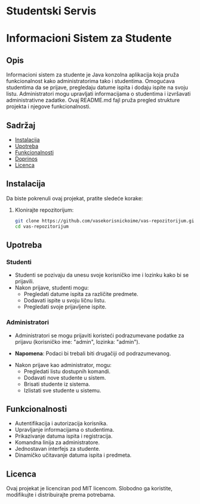 # Studentski Servis

# Informacioni Sistem za Studente

## Opis
Informacioni sistem za studente je Java konzolna aplikacija koja pruža funkcionalnost kako administratorima tako i studentima. Omogućava studentima da se prijave, pregledaju datume ispita i dodaju ispite na svoju listu. Administratori mogu upravljati informacijama o studentima i izvršavati administrativne zadatke. Ovaj README.md fajl pruža pregled strukture projekta i njegove funkcionalnosti.

## Sadržaj
- [Instalacija](#instalacija)
- [Upotreba](#upotreba)
- [Funkcionalnosti](#funkcionalnosti)
- [Doprinos](#doprinos)
- [Licenca](#licenca)

## Instalacija
Da biste pokrenuli ovaj projekat, pratite sledeće korake:

1. Klonirajte repozitorijum:
   ```bash
   git clone https://github.com/vasekorisnickoime/vas-repozitorijum.git
   cd vas-repozitorijum

## Upotreba
### Studenti
- Studenti se pozivaju da unesu svoje korisničko ime i lozinku kako bi se prijavili.
- Nakon prijave, studenti mogu:
  - Pregledati datume ispita za različite predmete.
  - Dodavati ispite u svoju ličnu listu.
  - Pregledati svoje prijavljene ispite.
  
### Administratori
- Administratori se mogu prijaviti koristeći podrazumevane podatke za prijavu (korisničko ime: "admin", lozinka: "admin").
* **Napomena**: Podaci bi trebali biti drugačiji od podrazumevanog.
- Nakon prijave kao administrator, mogu:
  - Pregledati listu dostupnih komandi.
  - Dodavati nove studente u sistem.
  - Brisati studente iz sistema.
  - Izlistati sve studente u sistemu.

## Funkcionalnosti
- Autentifikacija i autorizacija korisnika.
- Upravljanje informacijama o studentima.
- Prikazivanje datuma ispita i registracija.
- Komandna linija za administratore.
- Jednostavan interfejs za studente.
- Dinamičko učitavanje datuma ispita i predmeta.

## Licenca
Ovaj projekat je licenciran pod MIT licencom. Slobodno ga koristite, modifikujte i distribuirajte prema potrebama.

